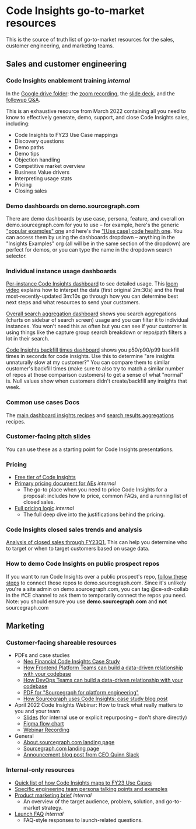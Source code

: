 # Code Insights go-to-market resources

This is the source of truth list of go-to-market resources for the sales, customer engineering, and marketing teams.

## Sales and customer engineering

### Code Insights enablement training _internal_

In the [Google drive folder](https://drive.google.com/drive/folders/1vYwRVsK8IfmaLa7cDcctXydClsWmnAQE): the [zoom recording](https://drive.google.com/file/d/1B1RX_Vn1sWVcv6iZajcMlcYhw5jwMtjp/view), the [slide deck](https://docs.google.com/presentation/d/1feAl1na3R3A56c_WKvWddgZB_bhk69Qqq6GWr_ISYuM/edit#slide=id.g115ca1be0be_3_654), and the [followup Q&A](https://docs.google.com/document/d/1r22Q7D801c1W6sNB0UAXk_VFlG-BgFgxk0sByZ7hR2E/edit).

This is an exhaustive resource from March 2022 containing all you need to know to effectively generate, demo, support, and close Code Insights sales, including:

- Code Insights to FY23 Use Case mappings
- Discovery questions
- Demo paths
- Demo tips
- Objection handling
- Competitive market overview
- Business Value drivers
- Interpreting usage stats
- Pricing
- Closing sales

### Demo dashboards on demo.sourcegraph.com

There are demo dashboards by use case, persona, feature, and overall on demo.sourcegraph.com for you to use – for example, here's the generic ["popular examples" one](https://demo.sourcegraph.com/insights/dashboards/ZGFzaGJvYXJkOnsiSWRUeXBlIjoiY3VzdG9tIiwiQXJnIjo3NDU0Nn0=) and here's the ["[Use case] code health one](https://demo.sourcegraph.com/insights/dashboards/ZGFzaGJvYXJkOnsiSWRUeXBlIjoiY3VzdG9tIiwiQXJnIjo3NDUzNn0=). You can access them by using the dashboards dropdown – anything in the "Insights Examples" org (all will be in the same section of the dropdown) are perfect for demos, or you can type the name in the dropdown search selector.

### Individual instance usage dashboards

[Per-instance Code Insights dashboard](https://sourcegraph.looker.com/dashboards/208?Instance=Atlassian) to see detailed usage. This [loom video](https://drive.google.com/file/d/1MoAI2VSpw49lYJh2cUXTSnC2Ys_EdyTd/view?usp=sharing) explains how to interpet the data (first original 2m:30s) and the final most-recently-updated 3m:10s go through how you can determine best next steps and what resources to send your customers.

[Overall search aggregation dashboard](https://sourcegraph.looker.com/dashboards/370?Unique+Server+ID=) shows you search aggregations (charts on sidebar of search screen) usage and you can filter it to individual instances. You won't need this as often but you can see if your customer is using things like the capture group search breakdown or repo/path filters a lot in their search.

[Code Insights backfill times dashboard](https://sourcegraph.looker.com/dashboards/373) shows you p50/p90/p99 backfill times in seconds for code insights. Use this to determine "are insights unnaturally slow at my customer?" You can compare them to similar customer's backfill times (make sure to also try to match a similar number of repos at those comparison customers) to get a sense of what "normal" is. Null values show when customers didn't create/backfill any insights that week.

### Common use cases Docs

The [main dashboard insights recipes](https://docs.sourcegraph.com/code_insights/references/common_use_cases) and [search results aggregations](https://docs.sourcegraph.com/code_insights/references/search_aggregations_use_cases) recipes.

### Customer-facing [pitch slides](https://docs.google.com/presentation/d/1EXKLG_Bk7L95EvWmAWzE3XQs_eV5QASELG2Sgppd278/edit)

You can use these as a starting point for Code Insights presentations.

### Pricing

- [Free tier of Code Insights](https://docs.sourcegraph.com/code_insights/references/license#limited-access)
- [Primary pricing document for AEs](https://docs.google.com/document/d/11Y5ZDIT_nCwkobGzVgseM7vgmk5Hkt-4UZHvivHwN7A/edit#) _internal_
  - The go-to place when you need to price Code Insights for a proposal: includes how to price, common FAQs, and a running list of closed sales.
- [Full pricing logic](https://docs.google.com/document/d/1uItRIIzujoCCaZkDg73ZV8lguhux-D75zjqVr6zTnRI/edit#bookmark=id.i02vq75zxjxu) _internal_
  - The full deep dive into the justifications behind the pricing.

### Code Insights closed sales trends and analysis

[Analysis of closed sales through FY23Q1.](https://docs.google.com/presentation/d/1xEMucmt6E3hXl-k1bRp5nsfFyEVI1zqkFlVj-Fn4Jt8/edit#slide=id.g12fb793a505_0_36) This can help you determine who to target or when to target customers based on usage data.

### How to demo Code Insights on public prospect repos

If you want to run Code Insights over a public prospect's repo, [follow these steps](https://drive.google.com/file/d/1fOrEPLS91-4CTNwihOQi7w0Q_nOIEd0X/view?usp=sharing) to connect those repos to demo.sourcegraph.com. Since it's unlikely you're a site admin on demo.sourcegraph.com, you can tag @ce-sdr-collab in the #CE channel to ask them to temporarily connect the repos you need. Note: you should ensure you use **demo.sourcegraph.com** and **not** sourcegraph.com

## Marketing

### Customer-facing shareable resources

- PDFs and case studies
  - [Neo Financial Code Insights Case Study](https://about.sourcegraph.com/case-studies/neo-financial-improves-the-developer-experience-with-sourcegraph)
  - [How Frontend Platform Teams can build a data-driven relationship with your codebase](https://about.sourcegraph.com/guides/data-driven-relationships-with-codebases.pdf)
  - [How DevOps Teams can build a data-driven relationship with your codebase](https://about.sourcegraph.com/guides/devops-data-driven-relationships-with-codebases.pdf)
  - [PDF for "Sourcegraph for platform engineering"](https://sourcegraph.highspot.com/items/63a3491704ea61ab3909a530?lfrm=shp.0)
  - [How Sourcegraph uses Code Insights: case study blog post](https://about.sourcegraph.com/blog/migrating-to-css-modules-with-codemods-and-code-insights/)
- April 2022 Code Insights Webinar: How to track what really matters to you and your team
  - [Slides](https://docs.google.com/presentation/d/1d-A7HwARbLKOjreGXsQ5eA9W4oO7Qb_5LXaOw6k2Tic/edit#slide=id.p) (for internal use or explicit repurposing – don't share directly)
  - [Figma flow chart](https://www.figma.com/file/8U0dOvt368voozlCMvmvPA/Tracking-what-matters-in-your-code-webinar?node-id=5%3A44)
  - [Webinar Recording](https://drive.google.com/file/d/143csAoQZ2eQK1DaCNOekeV0MdqFX61tb/view?usp=sharing)
- General
  - [About.sourcegraph.com landing page](https://about.sourcegraph.com/code-insights/)
  - [Sourcegraph.com landing page](https://sourcegraph.com/insights)
  - [Announcement blog post from CEO Quinn Slack](https://about.sourcegraph.com/blog/announcing-code-insights/)

### Internal-only resources

- [Quick list of how Code Insights maps to FY23 Use Cases](https://docs.google.com/document/d/1NXR0eX9VseJGT_BfCata_WR-yP0VxPsyYIyrsTOuoPs/edit#heading=h.xern6pnzakek)
- [Specific engineering team persona talking points and examples](https://docs.google.com/document/d/1x95bRgTtt5CXdCQVOXG_JgJ8ut4totRzCAKderw2cxA/edit#)
- [Product marketing brief](https://docs.google.com/document/d/1KH91cjc9Y0BnEKdcsgeSyBqRLEQ5jA7uMA1br5mmZG4/edit) _internal_
  - An overview of the target audience, problem, solution, and go-to-market strategy.
- [Launch FAQ](https://docs.google.com/document/d/1Vb9M-92GzHJeMEHRJzASRTX_LXfFgBmUOLqKTRFTKI8/edit) _internal_
  - FAQ-style responses to launch-related questions.
